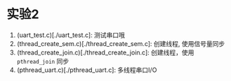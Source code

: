 # 实验2

1. (uart_test.c)[./uart_test.c]: 测试串口哦
2. (thread_create_sem.c)[./thread_create_sem.c]: 创建线程, 使用信号量同步
3. (thread_create_join.c)[./thread_create_join.c]: 创建线程，使用 `pthread_join` 同步
4. (pthread_uart.c)[./pthread_uart.c]: 多线程串口I/O
